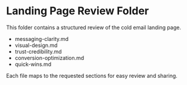 # Landing Page Review Folder

This folder contains a structured review of the cold email landing page.

- messaging-clarity.md
- visual-design.md
- trust-credibility.md
- conversion-optimization.md
- quick-wins.md

Each file maps to the requested sections for easy review and sharing.
